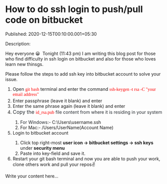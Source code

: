 # How to do ssh login to push/pull code on bitbucket

Published: 2020-12-15T00:10:00.001+05:30

Description: <p>Hey everyone 😀&nbsp; Tonight (11:43 pm) I am writing this
      blog post for those who find difficulty in ssh login on bitbucket and also for those who loves
      learn new thinsgs.</p><p></p><ol style="-webkit-text-stroke-width: 0px;
      background-color: white; box-sizing: border-box; color: #24292e; font-family: -apple-system,
      system-ui, &quot;Segoe UI&quot;, Helvetica, Arial, sans-serif, &quot;Apple Color
      Emoji&quot;, &quot;Segoe UI Emoji&quot;; font-size: 16px; font-style: normal;
      font-variant-caps: normal; font-variant-ligatures: normal; font-weight: 400; letter-spacing:
      normal; margin-bottom: 0px; margin-top: 0px; orphans: 2; padding-left: 2em; text-align: start;
      text-decoration-color: initial; text-decoration-style: initial; text-decoration-thickness:
      initial; text-indent: 0px; text-transform: none; white-space: normal; widows: 2; word-spacing:
      0px;"></ol><p></p>Please follow the steps to add ssh key into bitbucket
      account to solve your issue.<br /><ol style="text-align: left;"><li>Open
      <span style="color: red;"><span style="font-family: Source Code Pro;">git
      bash</span> </span>terminal and enter the command <span style="color: red;
      font-family: Source Code Pro;">ssh-keygen -t rsa -C "your email
      address"</span></li><li style="box-sizing: border-box; margin-top:
      0.25em;">Enter passphrase (leave it blank) and enter</li><li>Enter the same
      phrase again (leave it blank) and enter</li><li><span face="-apple-system,
      system-ui, &quot;Segoe UI&quot;, Helvetica, Arial, sans-serif, &quot;Apple Color
      Emoji&quot;, &quot;Segoe UI Emoji&quot;" style="background-color: white; color:
      #24292e; font-size: 16px;">Copy the&nbsp;</span><span style="color: red;
      font-family: Source Code Pro;">id_rsa.pub</span><span face="-apple-system,
      system-ui, Segoe UI, Helvetica, Arial, sans-serif, Apple Color Emoji, Segoe UI Emoji"
      style="color: #24292e;"><span style="background-color: white;">&nbsp;file content
      from where it is residing in your
      system</span></span></li><ol><li><span style="color:
      #24292e;"><span style="color: #24292e; font-family: inherit;">For
      Windows:-&nbsp;</span></span>C:\Users\username.ssh</li><li>For
      Mac:- /Users/UserName(Account Name)</li></ol><li>Login to bitbucket
      account&nbsp;</li><ol><li>Click top right-most <b>user icon
      -&gt; bitbucket settings -&gt; ssh keys </b>under <b>security
      menu&nbsp;</b></li><li>Paste into key-field and save
      it.&nbsp;</li></ol><li>Restart your git bash terminal&nbsp;and now
      you are able to push your work, clone others work and pull your repos✌</li></ol>

Write your content here...